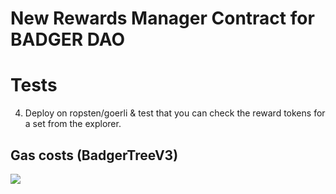 # New Rewards Manager Contract for BADGER DAO


# Tests

4. Deploy on ropsten/goerli & test that you can check the reward tokens for a set from the explorer.


## Gas costs (BadgerTreeV3)
<img src="https://user-images.githubusercontent.com/47485188/139430068-3a1bd0d0-1604-4fdc-8327-2bd1b949df1a.png">